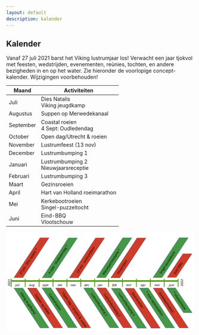```yaml
---
layout: default
description: kalender
---
```


## Kalender

Vanaf 27 juli 2021 barst het Viking lustrumjaar los! Verwacht een jaar tjokvol met feesten, wedstrijden, evenementen, reünies, tochten, en andere bezigheden in en op het water. Zie hieronder de voorlopige concept-kalender. Wijzigingen voorbehouden!

| Maand | Activiteiten |
| --------------- | --------------- | 
| Juli | Dies Natalis <br /> Viking jeugdkamp |
| Augustus | Suppen op Merwedekanaal | 
| September | Coastal roeien <br /> 4 Sept: Oudledendag |
| October | Open dag/Utrecht & roeien | 
| November | Lustrumfeest (13 nov) | 
| December | Lustrumbumping 1 | 
| Januari | Lustrumbumping 2 <br /> Nieuwjaarsreceptie |
| Februari | Lustrumbumping 3 |
| Maart | Gezinsroeien | 
| April | Hart van Holland roeimarathon | 
| Mei | Kerkebootroeien <br /> Singel-puzzeltocht |
| Juni | Eind-BBQ <br /> Vlootschouw | 

![plaatje kalender](concept-kalender.png)




